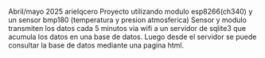 Abril/mayo 2025 arielqcero
Proyecto utilizando modulo esp8266(ch340) y un sensor bmp180 (temperatura y presion atmosferica)
Sensor y modulo transmiten los datos cada 5 minutos via wifi a un servidor de sqlite3 que acumula los datos en una base de datos.
Luego desde el servidor se puede consultar la base de datos mediante una pagina html.
